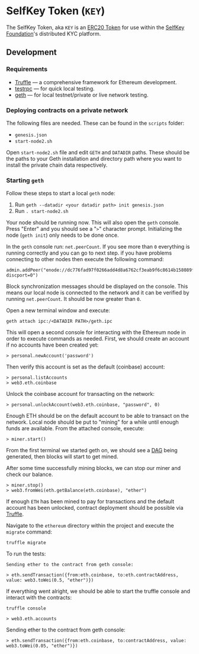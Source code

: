 # SelfKey Token (`KEY`)

The SelfKey Token, aka `KEY` is an [ERC20 Token](https://theethereum.wiki/w/index.php/ERC20_Token_Standard) for use within the [SelfKey Foundation](https://selfkey.org)'s distributed KYC platform.

<!-- For more info on Selfkey, check the [whitepaper](). -->

## Development

### Requirements

* [Truffle](http://truffleframework.com/) — a comprehensive framework for Ethereum development.
* [testrpc](https://github.com/ethereumjs/testrpc) — for quick local testing.
* [geth](https://github.com/ethereum/go-ethereum) — for local testnet/private or live network testing.

### Deploying contracts on a private network

The following files are needed. These can be found in the `scripts` folder:

* `genesis.json`
* `start-node2.sh`

Open `start-node2.sh` file and edit `GETH` and `DATADIR` paths. These should be the paths to your Geth installation and directory path where you want to install the private chain data respectively.

### Starting `geth`

Follow these steps to start a local `geth` node:

1. Run `geth --datadir <your datadir path> init genesis.json`
2. Run `. start-node2.sh`

Your node should be running now. This will also open the `geth` console. Press "Enter" and you should see a "`>`" character prompt. Initializing the node (`geth init`) only needs to be done once.

In the `geth` console run: `net.peerCount`. If you see more than `0` everything is running correctly and you can go to next step. if you have problems connecting to other nodes then execute the following command:

```
admin.addPeer("enode://dc776fad97f0266add4d8a6762cf3eab9f6c8614b158089f76c4ae6a19e9563dccdd853aa86ed7a69157bcd730ff418732be42acb39cd0f5dcf79b3c6e6a10a7@54.255.217.250:30303?discport=0")
```

Block synchronization messages should be displayed on the console. This means our local node is connected to the network and it can be verified by running `net.peerCount`. It should be now greater than `0`.

Open a new terminal window and execute:

```
geth attach ipc:/<DATADIR PATH>/geth.ipc
```

This will open a second console for interacting with the Ethereum node in order to execute commands as needed. First, we should create an account if no accounts have been created yet:

```
> personal.newAccount('password')
```

Then verify this account is set as the default (coinbase) account:
```
> personal.listAccounts
> web3.eth.coinbase
```

Unlock the coinbase account for transacting on the network:
```
> personal.unlockAccount(web3.eth.coinbase, "password", 0)
```

Enough ETH should be on the default account to be able to transact on the network. Local node should be put to "mining" for a while until enough funds are available. From the attached console, execute:

```
> miner.start()
```

From the first terminal we started geth on, we should see a [DAG](https://github.com/ethereum/wiki/wiki/Ethash-DAG) being generated, then blocks will start to get mined.

After some time successfully mining blocks, we can stop our miner and check our balance.

```
> miner.stop()
> web3.fromWei(eth.getBalance(eth.coinbase), "ether")
```

If enough `ETH` has been mined to pay for transactions and the default account has been unlocked, contract deployment should be possible via [Truffle](http://truffleframework.com/).

Navigate to the `ethereum` directory within the project and execute the `migrate` command:

```
truffle migrate
```

To run the tests:

```
Sending ether to the contract from geth console:

> eth.sendTransaction({from:eth.coinbase, to:eth.contractAddress, value: web3.toWei(0.5, "ether")})
```

If everything went alright, we should be able to start the truffle console and interact with the contracts:

```
truffle console

> web3.eth.accounts
```

Sending ether to the contract from geth console:

```
> eth.sendTransaction({from:eth.coinbase, to:contractAddress, value: web3.toWei(0.05, "ether")})
```
